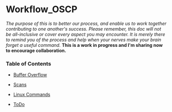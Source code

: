 # Workflow_OSCP
_The purpose of this is to better our process, and enable us to work together contributing to one another's success. Please remember, this doc will not be all-inclusive or cover every aspect you may encounter. It is merely there to remind you of the process and help when your nerves make your brain forget a useful command._ **This is a work in progress and I'm sharing now to encourage collaboration.**

### Table of Contents

- [Buffer Overflow](https://github.com/Snyd0g/Workflow_OSCP/blob/main/UrlsByConcept.md#buffer-overflow)

- [Scans](https://github.com/Snyd0g/Workflow_OSCP/blob/main/scans.md)

- [Linux Commands](https://github.com/Snyd0g/Workflow_OSCP/blob/main/linux_commands.md)

- [ToDo](https://github.com/Snyd0g/Workflow_OSCP/blob/main/ToDo.md)
